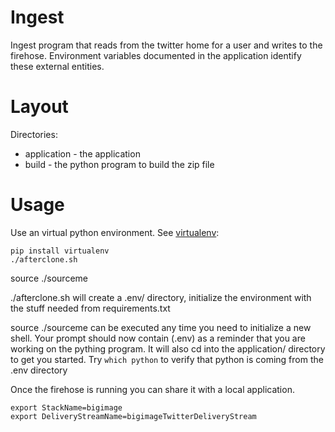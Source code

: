 # Ingest
Ingest program that reads from the twitter home for a user and writes to the firehose.
Environment variables documented in the application identify these external entities.
# Layout
Directories:
* application - the application
* build - the python program to build the zip file
# Usage
Use an virtual python environment.  See [virtualenv](https://virtualenv.pypa.io/en/stable/userguide/):

    pip install virtualenv
    ./afterclone.sh
   source ./sourceme

./afterclone.sh will create a .env/ directory,
initialize the environment with the stuff needed from requirements.txt

source ./sourceme can be executed any time you need to initialize a new shell.
Your prompt should now contain (.env) as a reminder that you are working on the pything program.
It will also cd into the application/ directory to get you started.
Try `which python` to verify that python is coming from the .env directory

Once the firehose is running you can share it with a local application.

    export StackName=bigimage
    export DeliveryStreamName=bigimageTwitterDeliveryStream


